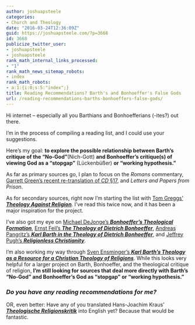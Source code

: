 ```yaml
---
author: joshuapsteele
categories:
- Church and Theology
date: "2016-03-24T12:36:09Z"
guid: https://joshuapsteele.com/?p=3668
id: 3668
publicize_twitter_user:
- joshuapsteele
- joshuapsteele
rank_math_internal_links_processed:
- "1"
rank_math_news_sitemap_robots:
- index
rank_math_robots:
- a:1:{i:0;s:5:"index";}
title: Reading Recommendations? Barth's and Bonhoeffer's False Gods
url: /reading-recommendations-barths-bonhoeffers-false-gods/
---
```


Hi internet – especially all you Barthians and Bonhoefferians (-ites?) out there.

I’m in the process of compiling a reading list, and I could use your suggestions.

Here’s my goal: **to explore the possible relationship between Barth’s critique of the “No-God”**(Nich-Gott) **and Bonhoeffer’s critique(s) of viewing God as a “stopgap”** (Lückenbüßer) **or “working hypothesis.”**

As far as primary sources go, I plan to focus on the *Romans* commentary, [Garrett Green’s recent re-translation of ](http://www.amazon.com/On-Religion-The-Revelation-Sublimation/dp/0567031098)[*CD*](http://www.amazon.com/On-Religion-The-Revelation-Sublimation/dp/0567031098)[ §17](http://www.amazon.com/On-Religion-The-Revelation-Sublimation/dp/0567031098), and *Letters and Papers from Prison*.

As for secondary sources, right now I’m starting the list with [Tom Greggs’ ***Theology Against Religion***](http://www.amazon.com/Theology-against-Religion-Constructive-Bonhoeffer/dp/0567104230/). I’ve read this twice now, and it has been a major inspiration for the project.

I’ve also got my eye on [Michael DeJonge’s ***Bonhoeffer’s Theological Formation***,](http://www.amazon.com/Bonhoeffers-Theological-Formation-Protestant-Theology/dp/0199639787/) [Ernst Feil’s ***The Theology of Dietrich Bonhoeffer***](http://www.amazon.com/Theology-Dietrich-Bonhoeffer-Ernst-Feil/dp/0800662407/), [Andreas Pangritz’s ***Karl Barth in the Theology of Dietrich Bonhoeffer***](http://www.amazon.com/Karl-Barth-Theology-Dietrich-Bonhoeffer/dp/080284281X/), and [Jeffrey Pugh’s ***Religionless Christianity***](http://www.amazon.com/Religionless-Christianity-Dietrich-Bonhoeffer-Troubled/dp/0567032590/).

I’m also working my way through [Sven Ensminger’s ***Karl Barth’s Theology as a Resource for a Christian Theology of Religions***](http://www.amazon.com/Theology-Resource-Christian-Religions-Systematic/dp/0567666727/). While this looks very helpful for a larger project on Barth, Bonhoeffer, and the theological critique of religion, **I’m still looking for sources that deal more directly with Barth’s “No-God” and Bonhoeffer’s God as “stopgap” or “working hypothesis.”**

### ***Do you have any reading recommendations for me?*** 

OR, even better: Have any of you translated Hans-Joachim Kraus’ ***[Theologische Religionskritik](http://www.amazon.com/Theologische-Religionskritik-Neukirchener-systematischen-Theologie/dp/3788706724/)*** into English yet? Because that would be fantastic.